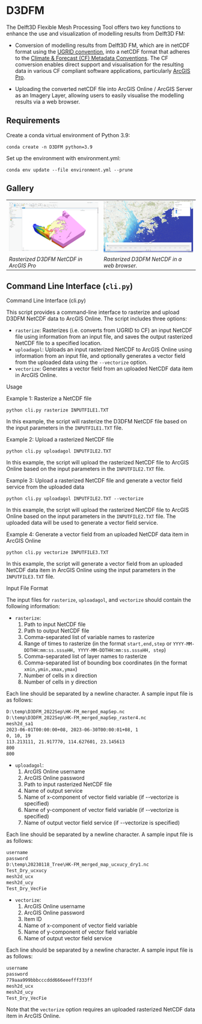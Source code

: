 # D3DFM
The Delft3D Flexible Mesh Processing Tool offers two key functions to enhance the use and visualization of modelling results from Delft3D FM:
* Conversion of modelling results from Delft3D FM, which are in netCDF format using the [UGRID convention](http://ugrid-conventions.github.io/ugrid-conventions/), into a netCDF format that adheres to the [Climate & Forecast (CF) Metadata Conventions](http://cfconventions.org/). The CF conversion enables direct support and visualisation for the resulting data in various CF compliant software applications, particularly [ArcGIS Pro](https://pro.arcgis.com/en/pro-app/latest/help/data/multidimensional/essential-netcdf-vocabulary.htm).

* Uploading the converted netCDF file into ArcGIS Online / ArcGIS Server as an Imagery Layer, allowing users to easily visualise the modelling results via a web browser.

## Requirements

Create a conda virtual environment of Python 3.9:

    conda create -n D3DFM python=3.9

Set up the environment with environment.yml:

    conda env update --file environment.yml --prune


## Gallery
|                                                                                                       |                                                                                                          |
|-------------------------------------------------------------------------------------------------------|----------------------------------------------------------------------------------------------------------|
| ![Photo 1](https://raw.githubusercontent.com/KenTSUI-dev/D3DFM/main/resources/ArcGISPro_D3DFM_nc.png) | ![Photo 2](https://raw.githubusercontent.com/KenTSUI-dev/D3DFM/main/resources/ArcGISOnline_D3DFM_nc.png) |
| *Rasterized D3DFM NetCDF in ArcGIS Pro*                                                               | *Rasterized D3DFM NetCDF  in a web browser.*                                                       |


## Command Line Interface (`cli.py`)
Command Line Interface (cli.py)

This script provides a command-line interface to rasterize and upload D3DFM NetCDF data to ArcGIS Online. The script includes three options:

- `rasterize`: Rasterizes (i.e. converts from UGRID to CF) an input NetCDF file using information from an input file, and saves the output rasterized NetCDF file to a specified location.
- `uploadagol`: Uploads an input rasterized NetCDF to ArcGIS Online using information from an input file, and optionally generates a vector field from the uploaded data using the `--vectorize` option.
- `vectorize`: Generates a vector field from an uploaded NetCDF data item in ArcGIS Online.

Usage

Example 1: Rasterize a NetCDF file

```
python cli.py rasterize INPUTFILE1.TXT
```

In this example, the script will rasterize the D3DFM NetCDF file based on the input parameters in the `INPUTFILE1.TXT` file.

Example 2: Upload a rasterized NetCDF file

```
python cli.py uploadagol INPUTFILE2.TXT
```

In this example, the script will upload the rasterized NetCDF file to ArcGIS Online based on the input parameters in the `INPUTFILE2.TXT` file.

Example 3: Upload a rasterized NetCDF file and generate a vector field service from the uploaded data

```
python cli.py uploadagol INPUTFILE2.TXT --vectorize
```

In this example, the script will upload the rasterized NetCDF file to ArcGIS Online based on the input parameters in the `INPUTFILE2.TXT` file. The uploaded data will be used to generate a vector field service.

Example 4: Generate a vector field from an uploaded NetCDF data item in ArcGIS Online

```
python cli.py vectorize INPUTFILE3.TXT
```

In this example, the script will generate a vector field from an uploaded NetCDF data item in ArcGIS Online using the input parameters in the `INPUTFILE3.TXT` file.

Input File Format

The input files for `rasterize`, `uploadagol`, and `vectorize` should contain the following information:

- `rasterize`:
    1. Path to input NetCDF file
    2. Path to output NetCDF file
    3. Comma-separated list of variable names to rasterize
    4. Range of times to rasterize (in the format `start,end,step` or `YYYY-MM-DDTHH:mm:ss.sss±HH, YYYY-MM-DDTHH:mm:ss.sss±HH, step`)
    5. Comma-separated list of layer names to rasterize
    6. Comma-separated list of bounding box coordinates (in the format `xmin,ymin,xmax,ymax`)
    7. Number of cells in x direction
    8. Number of cells in y direction

Each line should be separated by a newline character. A sample input file is as follows:

```
D:\temp\D3DFM_2022Sep\HK-FM_merged_mapSep.nc
D:\temp\D3DFM_2022Sep\HK-FM_merged_mapSep_raster4.nc
mesh2d_sa1
2023-06-01T00:00:00+08, 2023-06-30T00:00:01+08, 1
0, 10, 19
113.213111, 21.917770, 114.627601, 23.145613
800
800
```

- `uploadagol`:
    1. ArcGIS Online username
    2. ArcGIS Online password
    3. Path to input rasterized NetCDF file
    4. Name of output service
    5. Name of x-component of vector field variable (if --vectorize is specified)
    6. Name of y-component of vector field variable (if --vectorize is specified)
    7. Name of output vector field service (if --vectorize is specified)


Each line should be separated by a newline character. A sample input file is as follows:

```
username
password
D:\temp\20230118_Tree\HK-FM_merged_map_ucxucy_dry1.nc
Test_Dry_ucxucy
mesh2d_ucx
mesh2d_ucy
Test_Dry_VecFie
```

- `vectorize`:
    1. ArcGIS Online username
    2. ArcGIS Online password
    3. Item ID
    5. Name of x-component of vector field variable
    6. Name of y-component of vector field variable
    7. Name of output vector field service

Each line should be separated by a newline character. A sample input file is as follows:

```
username
password
779aaa999bbbcccddd666eeefff333ff
mesh2d_ucx
mesh2d_ucy
Test_Dry_VecFie
```

Note that the `vectorize` option requires an uploaded rasterized NetCDF data item in ArcGIS Online.
